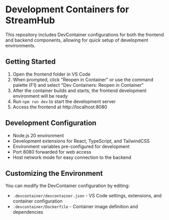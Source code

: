 # Development Containers for StreamHub

This repository includes DevContainer configurations for both the frontend and backend components, allowing for quick setup of development environments.

## Getting Started

1. Open the frontend folder in VS Code
2. When prompted, click "Reopen in Container" or use the command palette (F1) and select "Dev Containers: Reopen in Container"
3. After the container builds and starts, the frontend development environment will be ready
4. Run `npm run dev` to start the development server
5. Access the frontend at http://localhost:8080

## Development Configuration

- Node.js 20 environment
- Development extensions for React, TypeScript, and TailwindCSS
- Environment variables pre-configured for development
- Port 8080 forwarded for web access
- Host network mode for easy connection to the backend

## Customizing the Environment

You can modify the DevContainer configuration by editing:

- `.devcontainer/devcontainer.json` - VS Code settings, extensions, and container configuration
- `.devcontainer/Dockerfile` - Container image definition and dependencies